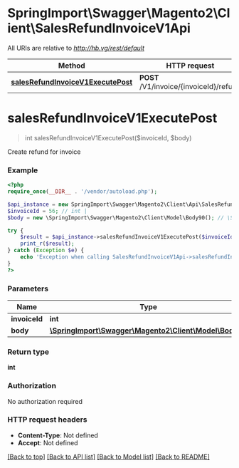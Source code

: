 # SpringImport\Swagger\Magento2\Client\SalesRefundInvoiceV1Api

All URIs are relative to *http://hb.vg/rest/default*

Method | HTTP request | Description
------------- | ------------- | -------------
[**salesRefundInvoiceV1ExecutePost**](SalesRefundInvoiceV1Api.md#salesRefundInvoiceV1ExecutePost) | **POST** /V1/invoice/{invoiceId}/refund | 


# **salesRefundInvoiceV1ExecutePost**
> int salesRefundInvoiceV1ExecutePost($invoiceId, $body)



Create refund for invoice

### Example
```php
<?php
require_once(__DIR__ . '/vendor/autoload.php');

$api_instance = new SpringImport\Swagger\Magento2\Client\Api\SalesRefundInvoiceV1Api();
$invoiceId = 56; // int | 
$body = new \SpringImport\Swagger\Magento2\Client\Model\Body90(); // \SpringImport\Swagger\Magento2\Client\Model\Body90 | 

try {
    $result = $api_instance->salesRefundInvoiceV1ExecutePost($invoiceId, $body);
    print_r($result);
} catch (Exception $e) {
    echo 'Exception when calling SalesRefundInvoiceV1Api->salesRefundInvoiceV1ExecutePost: ', $e->getMessage(), PHP_EOL;
}
?>
```

### Parameters

Name | Type | Description  | Notes
------------- | ------------- | ------------- | -------------
 **invoiceId** | **int**|  |
 **body** | [**\SpringImport\Swagger\Magento2\Client\Model\Body90**](../Model/\SpringImport\Swagger\Magento2\Client\Model\Body90.md)|  | [optional]

### Return type

**int**

### Authorization

No authorization required

### HTTP request headers

 - **Content-Type**: Not defined
 - **Accept**: Not defined

[[Back to top]](#) [[Back to API list]](../../README.md#documentation-for-api-endpoints) [[Back to Model list]](../../README.md#documentation-for-models) [[Back to README]](../../README.md)

